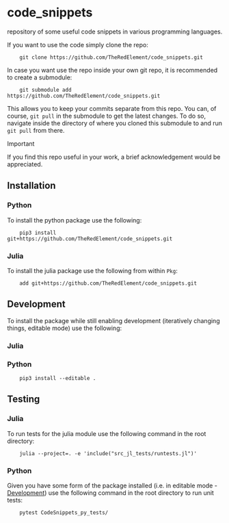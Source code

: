 # code_snippets

repository of some useful code snippets in various programming languages.

If you want to use the code simply clone the repo:

```shell
    git clone https://github.com/TheRedElement/code_snippets.git
```

In case you want use the repo inside your own git repo, it is recommended to create a submodule:

```shell
    git submodule add https://github.com/TheRedElement/code_snippets.git
```

This allows you to keep your commits separate from this repo.
You can, of course, `git pull` in the submodule to get the latest changes.
To do so, navigate inside the directory of where you cloned this submodule to and run `git pull` from there.

> [!IMPORTANT]
> If you find this repo useful in your work, a brief acknowledgement would be appreciated.

## Installation

### Python
To install the python package use the following:

```shell
    pip3 install git+https://github.com/TheRedElement/code_snippets.git
```

### Julia
To install the julia package use the following from within `Pkg`:

```shell
    add git+https://github.com/TheRedElement/code_snippets.git
```


## Development
To install the package while still enabling development (iteratively changing things, editable mode) use the following:

### Julia

<!-- ```shell
    dev .
``` -->

### Python

```shell
    pip3 install --editable .
```

## Testing

### Julia
To run tests for the julia module use the following command in the root directory:

```shell
    julia --project=. -e 'include("src_jl_tests/runtests.jl")'
```

### Python
Given you have some form of the package installed (i.e. in editable mode - [Development](#development)) use the following command in the root directory to run unit tests:

```shell
    pytest CodeSnippets_py_tests/
```